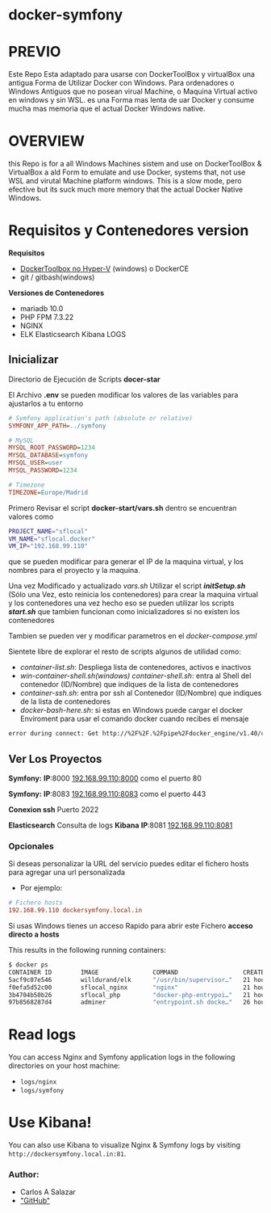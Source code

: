 docker-symfony
==============
# PREVIO
 Este Repo Esta adaptado para usarse con DockerToolBox y virtualBox una antigua Forma de Utilizar Docker con Windows. Para ordenadores o Windows Antiguos que no posean virual Machine, o Maquina Virtual activo en windows y sin WSL. es una Forma mas lenta de uar Docker y consume mucha mas memoria que el actual Docker Windows native.
 
 # OVERVIEW
  this Repo is for a all Windows Machines sistem and use on DockerToolBox & VirtualBox a ald Form to emulate and use Docker, systems that, not use WSL and virutal Machine platform windows. This is a slow mode, pero efective but its suck much more memory that the actual Docker Native Windows.

# Requisitos y Contenedores version

 **Requisitos**
 - [DockerToolbox no Hyper-V](https://download.docker.com/win/stable/DockerToolbox.exe) (windows) o DockerCE
 - git / gitbash(windows)

**Versiones de Contenedores**
 - mariadb 10.0
 - PHP FPM 7.3.22
 - NGINX
 - ELK Elasticsearch Kibana LOGS

## Inicializar

Directorio de Ejecución de Scripts __docer-star__

El Archivo **.env** se pueden modificar los valores de las variables para ajustarlos a tu entorno
```ini 
# Symfony application's path (absolute or relative)
SYMFONY_APP_PATH=../symfony

# MySQL
MYSQL_ROOT_PASSWORD=1234
MYSQL_DATABASE=symfony
MYSQL_USER=user
MYSQL_PASSWORD=1234

# Timezone
TIMEZONE=Europe/Madrid
```

Primero Revisar el script __docker-start/vars.sh__ dentro se encuentran valores como 

```bash
PROJECT_NAME="sflocal"
VM_NAME="sflocal.docker"
VM_IP="192.168.99.110"
``` 
que se pueden modificar para generar el IP de la maquina virtual, y los nombres para el proyecto y la maquina.

Una vez Modificado y actualizado *vars.sh* 
Utilizar el script *__initSetup.sh__* (Sólo una Vez, esto reinicia los contenedores) para crear la maquina virtual y los contenedores
una vez hecho eso se pueden utilizar los scripts *__start.sh__* que tambien funcionan como inicializadores si no existen los contenedores

Tambien se pueden ver y modificar parametros en el *docker-compose.yml*

Sientete libre de explorar el resto de scripts algunos de utilidad como:
 - *container-list.sh*: Despliega lista de contenedores, activos e inactivos
 - *win-container-shell.sh(windows)* *container-shell.sh*: entra al Shell del contenedor (ID/Nombre) que indiques de la lista de contenedores
 - *container-ssh.sh*: entra por ssh al Contenedor (ID/Nombre) que indiques de la lista de contenedores
 - *docker-bash-here.sh*: si estas en Windows puede cargar el docker Enviroment para usar el comando docker cuando recibes el mensaje
 ```bash 
 error during connect: Get http://%2F%2F.%2Fpipe%2Fdocker_engine/v1.40/containers/json: open //./pipe/docker_engine: El sistema no puede encontrar el archivo especificado. In the default daemon configuration on Windows, the docker client must be run elevated to connect. This error may also indicate that the docker daemon is not running.
 ``` 

## Ver Los Proyectos

**Symfony:** **IP**:8000 [192.168.99.110:8000](http://192.168.99.110:8000) como el puerto 80

**Symfony:** **IP**:8083 [192.168.99.110:8083](http://192.168.99.110:8083) como el puerto 443

**Conexion ssh** Puerto 2022

**Elasticsearch** Consulta de logs **Kibana** **IP**:8081 [192.168.99.110:8081](http://192.168.99.110:8081)


### Opcionales
 Si deseas personalizar la URL del servicio puedes editar el fichero hosts para agregar una url personalizada 

- Por ejemplo: 

```ini 
# Fichero hosts
192.168.99.110 dockersymfony.local.in 
```

Si usas Windows tienes un acceso Rapido para abrir este Fichero **acceso directo a hosts** 


This results in the following running containers:

```bash
$ docker ps
CONTAINER ID        IMAGE               COMMAND                  CREATED             STATUS              PORTS                                          NAMES
5acf9c07e546        willdurand/elk      "/usr/bin/supervisor…"   21 hours ago        Up 29 seconds       0.0.0.0:8081->80/tcp                           sflocal_elk_1
f0efa5d52c00        sflocal_nginx       "nginx"                  21 hours ago        Up 29 seconds       0.0.0.0:8000->80/tcp, 0.0.0.0:8083->443/tcp    sflocal_nginx_1
3b4704b50b26        sflocal_php         "docker-php-entrypoi…"   21 hours ago        Up 30 seconds       0.0.0.0:9000->9000/tcp, 0.0.0.0:2022->22/tcp   sflocal_php_1
97b8568287d4        adminer             "entrypoint.sh docke…"   26 hours ago        Up 30 seconds       0.0.0.0:8080->8080/tcp                         sflocal_adminer_1
```

# Read logs

You can access Nginx and Symfony application logs in the following directories on your host machine:

* `logs/nginx`
* `logs/symfony`

# Use Kibana!

You can also use Kibana to visualize Nginx & Symfony logs by visiting `http://dockersymfony.local.in:81`.


### Author:
- Carlos A Salazar <csalazart>
- ["GitHub"](https://github.com/csalazart)
